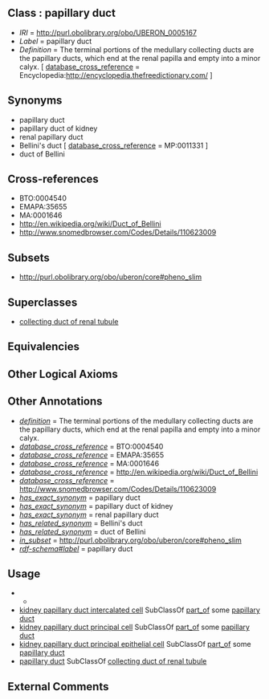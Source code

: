 
## Class : papillary duct

 * *IRI* = http://purl.obolibrary.org/obo/UBERON_0005167
 * *Label* = papillary duct
 * *Definition* = The terminal portions of the medullary collecting ducts are the papillary ducts, which end at the renal papilla and empty into a minor calyx. [ [database_cross_reference](../../ef/oboInOwl#hasDbXref.md) = Encyclopedia:http://encyclopedia.thefreedictionary.com/ ]

## Synonyms

 * papillary duct
 * papillary duct of kidney
 * renal papillary duct
 * Bellini's duct [ [database_cross_reference](../../ef/oboInOwl#hasDbXref.md) = MP:0011331 ]
 * duct of Bellini

## Cross-references

 * BTO:0004540
 * EMAPA:35655
 * MA:0001646
 * http://en.wikipedia.org/wiki/Duct_of_Bellini
 * http://www.snomedbrowser.com/Codes/Details/110623009

## Subsets

 * http://purl.obolibrary.org/obo/uberon/core#pheno_slim

## Superclasses

 * [collecting duct of renal tubule](../../UBERON/32/UBERON_0001232.md)

## Equivalencies


## Other Logical Axioms


## Other Annotations

 * *[definition](../../IAO/15/IAO_0000115.md)* = The terminal portions of the medullary collecting ducts are the papillary ducts, which end at the renal papilla and empty into a minor calyx.
 * *[database_cross_reference](../../ef/oboInOwl#hasDbXref.md)* = BTO:0004540
 * *[database_cross_reference](../../ef/oboInOwl#hasDbXref.md)* = EMAPA:35655
 * *[database_cross_reference](../../ef/oboInOwl#hasDbXref.md)* = MA:0001646
 * *[database_cross_reference](../../ef/oboInOwl#hasDbXref.md)* = http://en.wikipedia.org/wiki/Duct_of_Bellini
 * *[database_cross_reference](../../ef/oboInOwl#hasDbXref.md)* = http://www.snomedbrowser.com/Codes/Details/110623009
 * *[has_exact_synonym](../../ym/oboInOwl#hasExactSynonym.md)* = papillary duct
 * *[has_exact_synonym](../../ym/oboInOwl#hasExactSynonym.md)* = papillary duct of kidney
 * *[has_exact_synonym](../../ym/oboInOwl#hasExactSynonym.md)* = renal papillary duct
 * *[has_related_synonym](../../ym/oboInOwl#hasRelatedSynonym.md)* = Bellini's duct
 * *[has_related_synonym](../../ym/oboInOwl#hasRelatedSynonym.md)* = duct of Bellini
 * *[in_subset](../../et/oboInOwl#inSubset.md)* = http://purl.obolibrary.org/obo/uberon/core#pheno_slim
 * *[rdf-schema#label](../../el/rdf-schema#label.md)* = papillary duct

## Usage

 * -
 * [kidney papillary duct intercalated cell](../../CL/20/CL_1000720.md) SubClassOf [part_of](../../BFO/50/BFO_0000050.md) some [papillary duct](../../UBERON/67/UBERON_0005167.md)
 * [kidney papillary duct principal cell](../../CL/21/CL_1000721.md) SubClassOf [part_of](../../BFO/50/BFO_0000050.md) some [papillary duct](../../UBERON/67/UBERON_0005167.md)
 * [kidney papillary duct principal epithelial cell](../../CL/50/CL_1000550.md) SubClassOf [part_of](../../BFO/50/BFO_0000050.md) some [papillary duct](../../UBERON/67/UBERON_0005167.md)
 * [papillary duct](../../UBERON/67/UBERON_0005167.md) SubClassOf [collecting duct of renal tubule](../../UBERON/32/UBERON_0001232.md)

## External Comments

